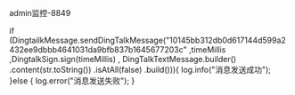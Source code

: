 admin监控-8849

if (DingtailkMessage.sendDingTalkMessage("10145bb312db0d617144d599a2432ee9dbbb4641031da9bfb837b1645677203c"
                    ,timeMillis
                    ,DingtalkSign.sign(timeMillis)
                    , DingTalkTextMessage.builder()
                            .content(str.toString())
                            .isAtAll(false)
                            .build())){
                log.info("消息发送成功");
            }else {
                log.error("消息发送失败");
            }